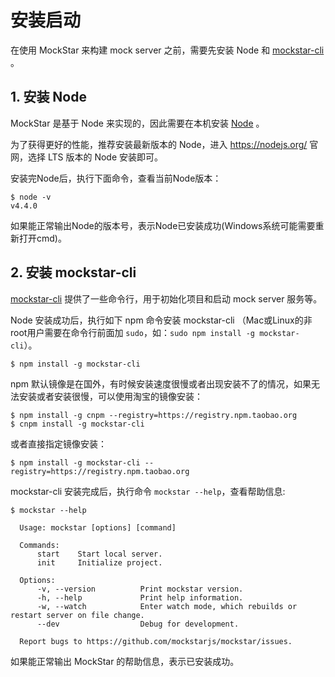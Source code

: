 # 安装启动

在使用 MockStar 来构建 mock server 之前，需要先安装 Node 和 [mockstar-cli](https://www.npmjs.com/package/mockstar-cli) 。

## 1. 安装 Node 

MockStar 是基于 Node 来实现的，因此需要在本机安装 [Node](https://nodejs.org/) 。

为了获得更好的性能，推荐安装最新版本的 Node，进入 https://nodejs.org/ 官网，选择 LTS 版本的 Node 安装即可。

安装完Node后，执行下面命令，查看当前Node版本：

```
$ node -v
v4.4.0
```

如果能正常输出Node的版本号，表示Node已安装成功(Windows系统可能需要重新打开cmd)。

## 2. 安装 mockstar-cli

[mockstar-cli](https://www.npmjs.com/package/mockstar-cli) 提供了一些命令行，用于初始化项目和启动 mock server 服务等。

Node 安装成功后，执行如下 npm 命令安装 mockstar-cli （Mac或Linux的非root用户需要在命令行前面加 `sudo`，如：`sudo npm install -g mockstar-cli`）。

```
$ npm install -g mockstar-cli
```

npm 默认镜像是在国外，有时候安装速度很慢或者出现安装不了的情况，如果无法安装或者安装很慢，可以使用淘宝的镜像安装：

```
$ npm install -g cnpm --registry=https://registry.npm.taobao.org
$ cnpm install -g mockstar-cli
```

或者直接指定镜像安装：

```
$ npm install -g mockstar-cli --registry=https://registry.npm.taobao.org
```

mockstar-cli 安装完成后，执行命令 `mockstar --help`，查看帮助信息:

```
$ mockstar --help

  Usage: mockstar [options] [command]

  Commands:
      start    Start local server.
      init     Initialize project.

  Options:
      -v, --version          Print mockstar version.
      -h, --help             Print help information.
      -w, --watch            Enter watch mode, which rebuilds or restart server on file change.
      --dev                  Debug for development.

  Report bugs to https://github.com/mockstarjs/mockstar/issues.
```

如果能正常输出 MockStar 的帮助信息，表示已安装成功。